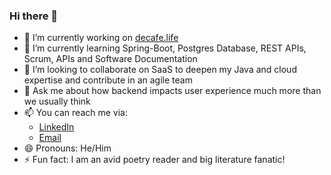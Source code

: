 ### Hi there 👋

<!--
**alireza-mahzoon/alireza-mahzoon** is a ✨ _special_ ✨ repository because its `README.md` (this file) appears on your GitHub profile.

-->

- 🔭 I’m currently working on [decafe.life](https://github.com/alireza-mahzoon/decafe.life)
- 🌱 I’m currently learning Spring-Boot, Postgres Database, REST APIs, Scrum, APIs and Software Documentation
- 👯 I’m looking to collaborate on SaaS to deepen my Java and cloud expertise and contribute in an agile team
- 💬 Ask me about how backend impacts user experience much more than we usually think
- 📫 You can reach me via:
    - [LinkedIn](https://www.linkedin.com/in/alireza-mahzoon/) 
    - [Email](mailto:alireza.mahzoon44@gmail.com)
- 😄 Pronouns: He/Him
- ⚡ Fun fact: I am an avid poetry reader and big literature fanatic!

